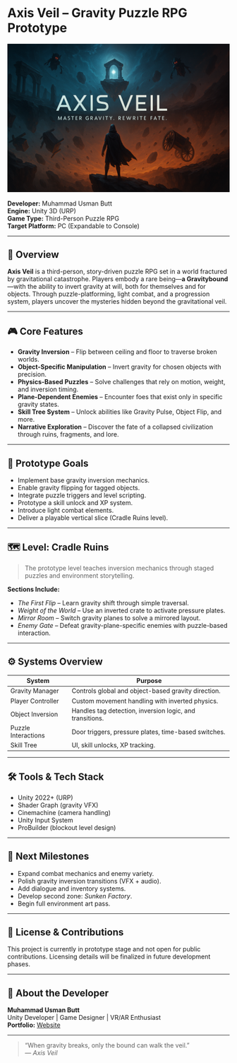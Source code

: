 # Axis Veil – Gravity Puzzle RPG Prototype

![Axis Veil Banner](Banner.png)

**Developer:** Muhammad Usman Butt  
**Engine:** Unity 3D (URP)  
**Game Type:** Third-Person Puzzle RPG  
**Target Platform:** PC (Expandable to Console)

---

## 🌌 Overview

**Axis Veil** is a third-person, story-driven puzzle RPG set in a world fractured by gravitational catastrophe. Players embody a rare being—**a Gravitybound**—with the ability to invert gravity at will, both for themselves and for objects. Through puzzle-platforming, light combat, and a progression system, players uncover the mysteries hidden beyond the gravitational veil.

---

## 🎮 Core Features

- **Gravity Inversion** – Flip between ceiling and floor to traverse broken worlds.
- **Object-Specific Manipulation** – Invert gravity for chosen objects with precision.
- **Physics-Based Puzzles** – Solve challenges that rely on motion, weight, and inversion timing.
- **Plane-Dependent Enemies** – Encounter foes that exist only in specific gravity states.
- **Skill Tree System** – Unlock abilities like Gravity Pulse, Object Flip, and more.
- **Narrative Exploration** – Discover the fate of a collapsed civilization through ruins, fragments, and lore.

---

## 🧪 Prototype Goals

- Implement base gravity inversion mechanics.
- Enable gravity flipping for tagged objects.
- Integrate puzzle triggers and level scripting.
- Prototype a skill unlock and XP system.
- Introduce light combat elements.
- Deliver a playable vertical slice (Cradle Ruins level).

---

## 🗺️ Level: Cradle Ruins

> The prototype level teaches inversion mechanics through staged puzzles and environment storytelling.

**Sections Include:**
- *The First Flip* – Learn gravity shift through simple traversal.
- *Weight of the World* – Use an inverted crate to activate pressure plates.
- *Mirror Room* – Switch gravity planes to solve a mirrored layout.
- *Enemy Gate* – Defeat gravity-plane-specific enemies with puzzle-based interaction.

---

## ⚙️ Systems Overview

| System | Purpose |
|--------|---------|
| Gravity Manager | Controls global and object-based gravity direction. |
| Player Controller | Custom movement handling with inverted physics. |
| Object Inversion | Handles tag detection, inversion logic, and transitions. |
| Puzzle Interactions | Door triggers, pressure plates, time-based switches. |
| Skill Tree | UI, skill unlocks, XP tracking. |

---

## 🛠 Tools & Tech Stack

- Unity 2022+ (URP)
- Shader Graph (gravity VFX)
- Cinemachine (camera handling)
- Unity Input System
- ProBuilder (blockout level design)

---

## 🚧 Next Milestones

- Expand combat mechanics and enemy variety.
- Polish gravity inversion transitions (VFX + audio).
- Add dialogue and inventory systems.
- Develop second zone: *Sunken Factory*.
- Begin full environment art pass.

---

## 🧩 License & Contributions

This project is currently in prototype stage and not open for public contributions. Licensing details will be finalized in future development phases.

---

## 📜 About the Developer

**Muhammad Usman Butt**  
Unity Developer | Game Designer | VR/AR Enthusiast  
**Portfolio:** [Website](https://usmanbutt-dev.netlify.app)

---

> “When gravity breaks, only the bound can walk the veil.”  
> — *Axis Veil*
